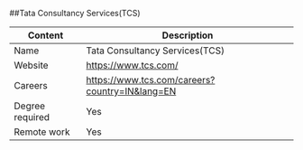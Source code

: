 ##Tata Consultancy Services(TCS)

Content|Description
-|-
Name|Tata Consultancy Services(TCS)
Website|https://www.tcs.com/
Careers|https://www.tcs.com/careers?country=IN&lang=EN
Degree required|Yes
Remote work|Yes